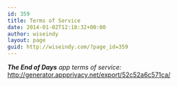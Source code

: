 ```yaml
---
id: 359
title: Terms of Service
date: 2014-01-02T12:18:32+00:00
author: wiseindy
layout: page
guid: http://wiseindy.com/?page_id=359
---
```

<em><strong>The End of Days</strong> app terms of service:</em>
<a title="Click here to view the privacy policy" href="http://generator.appprivacy.net/export/52c52a6c571ca/">http://generator.appprivacy.net/export/52c52a6c571ca/</a>